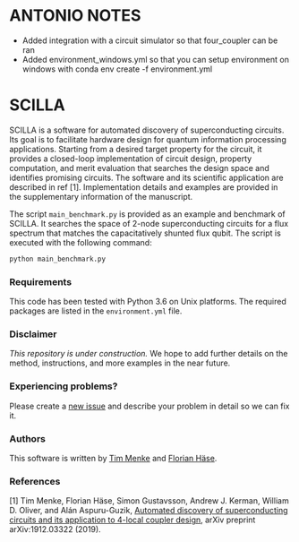 # ANTONIO NOTES
- Added integration with a circuit simulator so that four_coupler can be ran
- Added environment_windows.yml so that you can setup environment on windows with conda env create -f environment.yml

# SCILLA

SCILLA is a software for automated discovery of superconducting circuits.
Its goal is to facilitate hardware design for quantum information processing applications.
Starting from a desired target property for the circuit, it provides a closed-loop implementation of circuit design, property computation, and merit evaluation that searches the design space and identifies promising circuits.
The software and its scientific application are described in ref [1].
Implementation details and examples are provided in the supplementary information of the manuscript.

The script `main_benchmark.py` is provided as an example and benchmark of SCILLA.
It searches the space of 2-node superconducting circuits for a flux spectrum that matches the capacitatively shunted flux qubit.
The script is executed with the following command:
```python
python main_benchmark.py
```


### Requirements

This code has been tested with Python 3.6 on Unix platforms.
The required packages are listed in the `environment.yml` file.


### Disclaimer

_This repository is under construction._ We hope to add further details on the method, instructions, and more examples in the near future. 


### Experiencing problems? 

Please create a [new issue](https://github.com/aspuru-guzik-group/SCILLA/issues/new) and describe your problem in detail so we can fix it.


### Authors

This software is written by [Tim Menke](https://github.com/Timmenke) and [Florian Häse](https://github.com/FlorianHase).


### References

[1] Tim Menke, Florian Häse, Simon Gustavsson, Andrew J. Kerman, William D. Oliver, and Alán Aspuru-Guzik, [Automated discovery of superconducting circuits and its application to 4-local coupler design](https://arxiv.org/abs/1912.03322), arXiv preprint arXiv:1912.03322 (2019).
